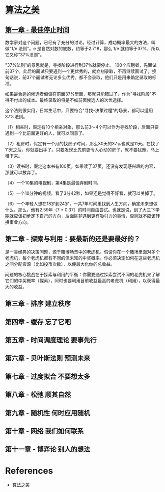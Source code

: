 # [算法之美](https://www.scribd.com/document/778432015/%E7%AE%97%E6%B3%95%E4%B9%8B%E7%BE%8E-%E6%8C%87%E5%AF%BC%E5%B7%A5%E4%BD%9C%E4%B8%8E%E7%94%9F%E6%B4%BB)


## [第一章 - 最佳停止时间](https://www.ruanyifeng.com/blog/2023/01/weekly-issue-238.html)

数学家对这个问题，已经有了充分的讨论。经过计算，成功概率最大的方法，叫做"1/e 法则"。e 是自然对数的底数，约等于2.718，那么 1/e 就约等于37%，所以它又称"37%法则"。

"37%法则"的意思就是，寻找阶段进行到37%就要停止。 100个应聘者，先面试前37个，此后的面试只要遇到一个更优秀的，就立刻录取，不再继续面试了。换句话说，前37个面试者无论多么优秀，都不会录取，他们只是用来确定录取的标准。

如果最合适的候选者偏偏在前面37%里面，那就只能错过了，作为"寻找阶段"不得不付出的成本。最终录取的将是不如前面候选人的次优选择。

这个法则很实用，日常生活中，只要符合"寻找-决策过程"的场景，都可以适用37%法则。

（1）相亲时，假定有10个相亲对象，那么前3～4个可以作为寻找阶段，后面只要遇到一个比前面更好的人，就可以同意了。

（2）租房时，假定有一个月的找房子时间，那么30天的37﹪也就是11天。在找了11天之后，你就要出手了。只要发现比先前更令人心动的房子，就不要犹豫，马上租下来。

（3）读书时，假定这本书有100页，如果读了37页，还没有发现感兴趣的内容，那就可以放弃了。

（4）一个10集的电视剧，第4集是最佳弃剧时间。

（5）一个10分钟的视频，看了3分42秒，如果还是觉得不好看，就可以关掉了。

（6）一个年轻人想在18岁到24岁，一共7年时间里找到人生方向，确定未来想做什么。那么，他有2.59年（7 * 0.37）的时间自由尝试。也就是说，到了大三下学期就应该初步定下自己的方向，后面除非遇到更有吸引力的事情，否则就不应该转换事业方向。

## 第二章 - 探索与利用：要最新的还是要最好的？

是一类经典的决策问题，源于赌博场景中的老虎机。假设你在一个赌场里面对多个老虎机，每个老虎机都有不同的但未知的中奖概率。你必须决定如何在这些老虎机之间分配资源（比如投币次数），以便最大化你的总收益。

问题的核心挑战在于探索与利用的平衡：你需要通过探索尝试不同的老虎机来了解它们的中奖概率（探索），同时也要利用目前收益最高的老虎机（利用），以获得最大的收益。

## 第三章 - 排序 建立秩序

## 第四章 - 缓存 忘了它吧

## 第五章 - 时间调度理论 要事先行

## 第六章 - 贝叶斯法则 预测未来

## 第七章 - 过度拟合 不要想太多

## 第八章 - 松弛 顺其自然

## 第九章 - 随机性 何时应用随机

## 第十章 - 网络 我们如何联系

## 第十一章 - 博弈论 别人的想法

# References

- [算法之美](https://books.cinas.cn:8000/read/1365/epub#epubcfi(/6/28!/4/2,/1:3,/1:20))